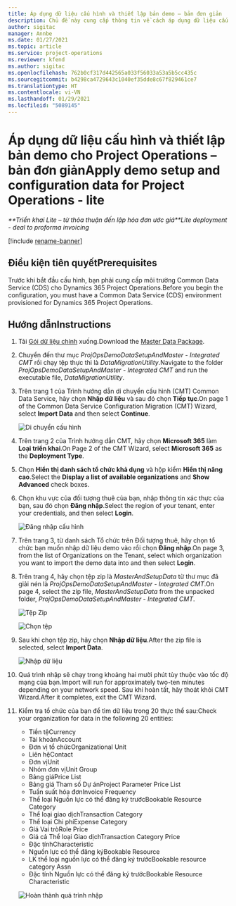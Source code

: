 ```yaml
---
title: Áp dụng dữ liệu cấu hình và thiết lập bản demo – bản đơn giản
description: Chủ đề này cung cấp thông tin về cách áp dụng dữ liệu cấu hình và thiết lập demo cho Project Operations.
author: sigitac
manager: Annbe
ms.date: 01/27/2021
ms.topic: article
ms.service: project-operations
ms.reviewer: kfend
ms.author: sigitac
ms.openlocfilehash: 762b0cf317d442565a033f56033a53a5b5cc435c
ms.sourcegitcommit: b4298ca4729643c1040ef35dde8c67f829461ce7
ms.translationtype: HT
ms.contentlocale: vi-VN
ms.lasthandoff: 01/29/2021
ms.locfileid: "5089145"
---
```

# <a name="apply-demo-setup-and-configuration-data-for-project-operations---lite"></a><span data-ttu-id="af92c-103">Áp dụng dữ liệu cấu hình và thiết lập bản demo cho Project Operations – bản đơn giản</span><span class="sxs-lookup"><span data-stu-id="af92c-103">Apply demo setup and configuration data for Project Operations - lite</span></span> 

<span data-ttu-id="af92c-104">_\*\*Triển khai Lite – từ thỏa thuận đến lập hóa đơn ước giá_</span><span class="sxs-lookup"><span data-stu-id="af92c-104">_\*\*Lite deployment - deal to proforma invoicing_</span></span>

[!include [rename-banner](~/includes/cc-data-platform-banner.md)]

## <a name="prerequisites"></a><span data-ttu-id="af92c-105">Điều kiện tiên quyết</span><span class="sxs-lookup"><span data-stu-id="af92c-105">Prerequisites</span></span>

<span data-ttu-id="af92c-106">Trước khi bắt đầu cấu hình, bạn phải cung cấp môi trường Common Data Service (CDS) cho Dynamics 365 Project Operations.</span><span class="sxs-lookup"><span data-stu-id="af92c-106">Before you begin the configuration, you must have a Common Data Service (CDS) environment provisioned for Dynamics 365 Project Operations.</span></span>


## <a name="instructions"></a><span data-ttu-id="af92c-107">Hướng dẫn</span><span class="sxs-lookup"><span data-stu-id="af92c-107">Instructions</span></span>

1. <span data-ttu-id="af92c-108">Tải [Gói dữ liệu chính](https://download.microsoft.com/download/3/4/1/341bf279-a64f-4baa-af31-ce624859b518/ProjOpsSampleSetupData%20-%20CE%20only%20CMT.zip) xuống.</span><span class="sxs-lookup"><span data-stu-id="af92c-108">Download the [Master Data Package](https://download.microsoft.com/download/3/4/1/341bf279-a64f-4baa-af31-ce624859b518/ProjOpsSampleSetupData%20-%20CE%20only%20CMT.zip).</span></span> 
2. <span data-ttu-id="af92c-109">Chuyển đến thư mục *ProjOpsDemoDataSetupAndMaster - Integrated CMT* rồi chạy tệp thực thi là *DataMigrationUtility*.</span><span class="sxs-lookup"><span data-stu-id="af92c-109">Navigate to the folder *ProjOpsDemoDataSetupAndMaster - Integrated CMT* and run the executable file, *DataMigrationUtility*.</span></span>
3. <span data-ttu-id="af92c-110">Trên trang 1 của Trình hướng dẫn di chuyển cấu hình (CMT) Common Data Service, hãy chọn **Nhập dữ liệu** và sau đó chọn **Tiếp tục**.</span><span class="sxs-lookup"><span data-stu-id="af92c-110">On page 1 of the Common Data Service Configuration Migration (CMT) Wizard, select **Import Data** and then select **Continue**.</span></span>

    ![Di chuyển cấu hình](./media/1ConfigurationMigration.png)

4. <span data-ttu-id="af92c-112">Trên trang 2 của Trình hướng dẫn CMT, hãy chọn **Microsoft 365** làm **Loại triển khai**.</span><span class="sxs-lookup"><span data-stu-id="af92c-112">On Page 2 of the CMT Wizard, select **Microsoft 365** as the **Deployment Type**.</span></span>
5. <span data-ttu-id="af92c-113">Chọn **Hiển thị danh sách tổ chức khả dụng** và hộp kiểm **Hiển thị nâng cao**.</span><span class="sxs-lookup"><span data-stu-id="af92c-113">Select the **Display a list of available organizations** and **Show Advanced** check boxes.</span></span>
6. <span data-ttu-id="af92c-114">Chọn khu vực của đối tượng thuê của bạn, nhập thông tin xác thực của bạn, sau đó chọn **Đăng nhập**.</span><span class="sxs-lookup"><span data-stu-id="af92c-114">Select the region of your tenant, enter your credentials, and then select **Login**.</span></span>

   ![Đăng nhập cấu hình](./media/2ConfigurationSignin.png)

7. <span data-ttu-id="af92c-116">Trên trang 3, từ danh sách Tổ chức trên Đối tượng thuê, hãy chọn tổ chức bạn muốn nhập dữ liệu demo vào rồi chọn **Đăng nhập**.</span><span class="sxs-lookup"><span data-stu-id="af92c-116">On page 3, from the list of Organizations on the Tenant, select which organization you want to import the demo data into and then select **Login**.</span></span>
8. <span data-ttu-id="af92c-117">Trên trang 4, hãy chọn tệp zip là *MasterAndSetupData* từ thư mục đã giải nén là *ProjOpsDemoDataSetupAndMaster - Integrated CMT*.</span><span class="sxs-lookup"><span data-stu-id="af92c-117">On page 4, select the zip file, *MasterAndSetupData* from the unpacked folder, *ProjOpsDemoDataSetupAndMaster - Integrated CMT*.</span></span>

   ![Tệp Zip](./media/3ZipFile.png)

   ![Chọn tệp](./media/4SelectAFile.png)

9. <span data-ttu-id="af92c-120">Sau khi chọn tệp zip, hãy chọn **Nhập dữ liệu**.</span><span class="sxs-lookup"><span data-stu-id="af92c-120">After the zip file is selected, select **Import Data**.</span></span>

   ![Nhập dữ liệu](./media/5ImportData.png)

10. <span data-ttu-id="af92c-122">Quá trình nhập sẽ chạy trong khoảng hai mười phút tùy thuộc vào tốc độ mạng của bạn.</span><span class="sxs-lookup"><span data-stu-id="af92c-122">Import will run for approximately two-ten minutes depending on your network speed.</span></span> <span data-ttu-id="af92c-123">Sau khi hoàn tất, hãy thoát khỏi CMT Wizard.</span><span class="sxs-lookup"><span data-stu-id="af92c-123">After it completes, exit the CMT Wizard.</span></span> 
11. <span data-ttu-id="af92c-124">Kiểm tra tổ chức của bạn để tìm dữ liệu trong 20 thực thể sau:</span><span class="sxs-lookup"><span data-stu-id="af92c-124">Check your organization for data in the following 20 entities:</span></span>

    -   <span data-ttu-id="af92c-125">Tiền tệ</span><span class="sxs-lookup"><span data-stu-id="af92c-125">Currency</span></span>
    -   <span data-ttu-id="af92c-126">Tài khoản</span><span class="sxs-lookup"><span data-stu-id="af92c-126">Account</span></span>
    -   <span data-ttu-id="af92c-127">Đơn vị tổ chức</span><span class="sxs-lookup"><span data-stu-id="af92c-127">Organizational Unit</span></span>
    -   <span data-ttu-id="af92c-128">Liên hệ</span><span class="sxs-lookup"><span data-stu-id="af92c-128">Contact</span></span>
    -   <span data-ttu-id="af92c-129">Đơn vị</span><span class="sxs-lookup"><span data-stu-id="af92c-129">Unit</span></span>
    -   <span data-ttu-id="af92c-130">Nhóm đơn vị</span><span class="sxs-lookup"><span data-stu-id="af92c-130">Unit Group</span></span>
    -   <span data-ttu-id="af92c-131">Bảng giá</span><span class="sxs-lookup"><span data-stu-id="af92c-131">Price List</span></span>
    -   <span data-ttu-id="af92c-132">Bảng giá Tham số Dự án</span><span class="sxs-lookup"><span data-stu-id="af92c-132">Project Parameter Price List</span></span> 
    -   <span data-ttu-id="af92c-133">Tuần suất hóa đơn</span><span class="sxs-lookup"><span data-stu-id="af92c-133">Invoice Frequency</span></span>
    -   <span data-ttu-id="af92c-134">Thể loại Nguồn lực có thể đăng ký trước</span><span class="sxs-lookup"><span data-stu-id="af92c-134">Bookable Resource Category</span></span>
    -   <span data-ttu-id="af92c-135">Thể loại giao dịch</span><span class="sxs-lookup"><span data-stu-id="af92c-135">Transaction Category</span></span>
    -   <span data-ttu-id="af92c-136">Thể loại Chi phí</span><span class="sxs-lookup"><span data-stu-id="af92c-136">Expense Category</span></span>
    -   <span data-ttu-id="af92c-137">Giá Vai trò</span><span class="sxs-lookup"><span data-stu-id="af92c-137">Role Price</span></span>
    -   <span data-ttu-id="af92c-138">Giá cả Thể loại Giao dịch</span><span class="sxs-lookup"><span data-stu-id="af92c-138">Transaction Category Price</span></span>
    -   <span data-ttu-id="af92c-139">Đặc tính</span><span class="sxs-lookup"><span data-stu-id="af92c-139">Characteristic</span></span>
    -   <span data-ttu-id="af92c-140">Nguồn lực có thể đăng ký</span><span class="sxs-lookup"><span data-stu-id="af92c-140">Bookable Resource</span></span>
    -   <span data-ttu-id="af92c-141">LK thể loại nguồn lực có thể đăng ký trước</span><span class="sxs-lookup"><span data-stu-id="af92c-141">Bookable resource category Assn</span></span>
    -   <span data-ttu-id="af92c-142">Đặc tính Nguồn lực có thể đăng ký trước</span><span class="sxs-lookup"><span data-stu-id="af92c-142">Bookable Resource Characteristic</span></span>

    ![Hoàn thành quá trình nhập](./media/6CompleteImport.png)
